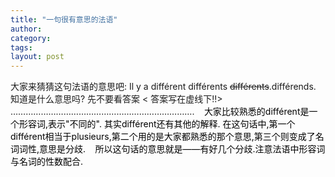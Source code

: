 ```yaml
---
title: "一句很有意思的法语"
author:
category: 
tags: 
layout: post
---
```

大家来猜猜这句法语的意思吧: 
Il y a différent différents <strike>différents</strike>.différends.
知道是什么意思吗?
先不要看答案 < 答案写在虚线下!!>
……………………………………………………………….
<font color="#ffffff"><font face="Verdana" color="#ffff99"><img src="http://album.sina.com.cn/pic/4bc9ca8e02000hl5" width="9" height="12" /><font size="1"> </font></font><font color="#000000">大家比较熟悉的différent是一个形容词,表示"不同的".
</font></font><font color="#000000">其实différent还有其他的解释.
</font><font color="#000000">在这句话中,第一个différent相当于plusieurs,第二个用的是大家都熟悉的那个意思,第三个则变成了名词词性,意思是分歧.
</font><font color="#000000"><font face="Verdana"><img src="http://album.sina.com.cn/pic/4bc9ca8e02000hl5" width="9" height="12" /><font size="1"> </font></font>所以这句话的意思就是——有好几个分歧.注意法语中形容词与名词的性数配合.</font> 

